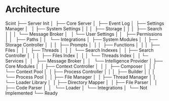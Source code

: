 # Architecture

Scint
├── Server Init
│   ├── Core Server
│   ├── Event Log
│   ├── Settings Manager
│   │   ├── System Settings
│   │   │   ├── Storage
│   │   │   ├── Search
│   │   │   └── Message Broker
│   │   └── User Settings
│   │       ├── Permissions
│   │       ├── Paths
│   │       └── Integrations
│   ├── System Modules
│   │   ├── Storage Controller
│   │   │   ├── Prompts
│   │   │   ├── Functions
│   │   │   ├── Files
│   │   │   ├── Threads
│   │   │   └── Search Indexes
│   │   ├── Search Controller
│   │   │   ├── Files Index
│   │   │   └── Threads Index
│   │   └─ Services
│   │      ├── Message Broker
│   │      └── Intelligence Provider
│   ├── Core Modules
│   │   ├── Context Controller
│   │   │   ├── Composer
│   │   │   └── Context Pool
│   │   ├── Process Controller
│   │   │   ├── Builder
│   │   │   └── Process Pool
│   │   ├── File Manager
│   │   ├── Thread Manager
│   │   └── Loader Library
│   │       ├── Directory Mapper
│   │       ├── File Parser
│   │       ├── Code Parser
│   │       └── Loader
│   └── Integrations
│       └── Not Implemented
└── Ready
